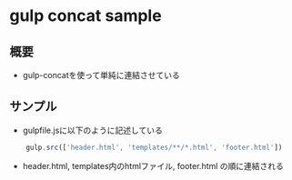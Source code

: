# gulp concat sample

## 概要

* gulp-concatを使って単純に連結させている

## サンプル

* gulpfile.jsに以下のように記述している

````javascript
    gulp.src(['header.html', 'templates/**/*.html', 'footer.html'])
````

* header.html, templates内のhtmlファイル, footer.html の順に連結される
